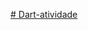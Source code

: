 [﻿# Dart-atividade
](https://victorious-goldenrod-be1.notion.site/Lista-de-Exerc-cios-Pr-ticando-a-Sintaxe-do-Dart-1aee48aa235980028b12d960ca2069b7)
